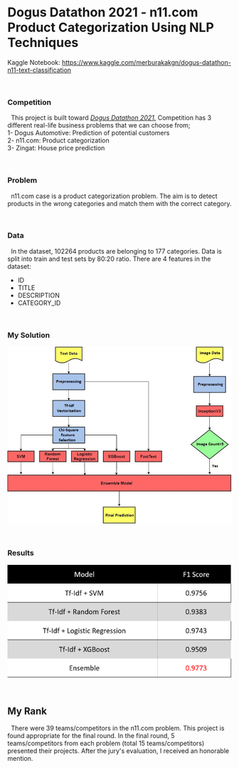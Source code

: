 # Dogus Datathon 2021 - n11.com Product Categorization Using NLP Techniques

Kaggle Notebook: https://www.kaggle.com/merburakakgn/dogus-datathon-n11-text-classification

&nbsp;

### Competition
&nbsp; This project is built toward [*Dogus Datathon 2021.*](https://dogusdatathon.com) Competition has 3 different real-life business problems that we can choose from;  
1- Dogus Automotive: Prediction of potential customers  
2- n11.com: Product categorization   
3- Zingat: House price prediction  

&nbsp;

### Problem
&nbsp;  n11.com case is a product categorization problem. The aim is to detect products in the wrong categories and match them with the correct category. 

&nbsp;

### Data
&nbsp;  In the dataset, 102264 products are belonging to 177 categories. Data is split into train and test sets by 80:20 ratio. There are 4 features in the dataset: 
- ID  
- TITLE  
- DESCRIPTION  
- CATEGORY_ID  

&nbsp;

### My Solution
![alt text](https://github.com/akgunburak/Product_Categorization_NLP-Image_Processing/blob/master/data/model_flow_eng.jpg)

&nbsp;

### Results
![alt text](https://github.com/akgunburak/Product_Categorization_NLP-Image_Processing/blob/master/data/results.PNG)

&nbsp;

## My Rank
&nbsp; There were 39 teams/competitors in the n11.com problem. This project is found appropriate for the final round. In the final round, 5 teams/competitors from each problem (total 15 teams/competitors) presented their projects. After the jury's evaluation, I received an honorable mention.
